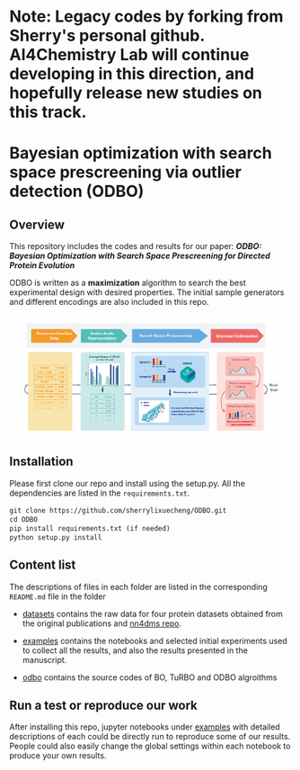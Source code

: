 # Note: Legacy codes by forking from Sherry's personal github. AI4Chemistry Lab will continue developing in this direction, and hopefully release new studies on this track.

# Bayesian optimization with search space prescreening via outlier detection (ODBO)

## Overview
This repository includes the codes and results for our paper:
***ODBO: Bayesian Optimization with Search Space Prescreening for Directed Protein Evolution***

ODBO is written as a **maximization** algorithm to search the best experimental design with desired properties. The initial sample generators and different encodings are also included in this repo.

<p align="center">
  <a href="https://github.com/sherrylixuecheng/ODBO/figure">
    <img width=90% src="figure/Figure1_ODBO_Pipeline.png">
  </a>
</p>

## Installation
Please first clone our repo and install using the setup.py. All the dependencies are listed in the ```requirements.txt```.

```
git clone https://github.com/sherrylixuecheng/ODBO.git
cd ODBO
pip install requirements.txt (if needed)
python setup.py install 
```

## Content list
The descriptions of files in each folder are listed in the corresponding ```README.md``` file in the folder 

* [datasets](datasets) contains the raw data for four protein datasets obtained from the original publications and [nn4dms repo](https://github.com/gitter-lab/nn4dms/tree/master/data).

* [examples](examples) contains the notebooks and selected initial experiments used to collect all the results, and also the results presented in the manuscript.

* [odbo](odbo) contains the source codes of BO, TuRBO and ODBO algroithms

## Run a test or reproduce our work
After installing this repo, jupyter notebooks under [examples](examples) with detailed descriptions of each could be directly run to reproduce some of our results. People could also easily change the global settings within each notebook to produce your own results. 

